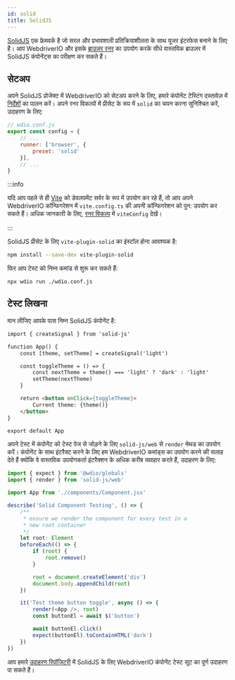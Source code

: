 ```yaml
---
id: solid
title: SolidJS
---
```


[SolidJS](https://www.solidjs.com/) एक फ्रेमवर्क है जो सरल और प्रभावशाली प्रतिक्रियाशीलता के साथ यूजर इंटरफेस बनाने के लिए है। आप WebdriverIO और इसके [ब्राउज़र रनर](/docs/runner#browser-runner) का उपयोग करके सीधे वास्तविक ब्राउज़र में SolidJS कंपोनेंट्स का परीक्षण कर सकते हैं।

## सेटअप

अपने SolidJS प्रोजेक्ट में WebdriverIO को सेटअप करने के लिए, हमारे कंपोनेंट टेस्टिंग दस्तावेज़ में [निर्देशों](/docs/component-testing#set-up) का पालन करें। अपने रनर विकल्पों में प्रीसेट के रूप में `solid` का चयन करना सुनिश्चित करें, उदाहरण के लिए:

```js
// wdio.conf.js
export const config = {
    // ...
    runner: ['browser', {
        preset: 'solid'
    }],
    // ...
}
```

:::info

यदि आप पहले से ही [Vite](https://vitejs.dev/) को डेवलपमेंट सर्वर के रूप में उपयोग कर रहे हैं, तो आप अपने WebdriverIO कॉन्फिगरेशन में `vite.config.ts` की अपनी कॉन्फिगरेशन को पुन: उपयोग कर सकते हैं। अधिक जानकारी के लिए, [रनर विकल्प](/docs/runner#runner-options) में `viteConfig` देखें।

:::

SolidJS प्रीसेट के लिए `vite-plugin-solid` का इंस्टॉल होना आवश्यक है:

```sh npm2yarn
npm install --save-dev vite-plugin-solid
```

फिर आप टेस्ट को निम्न कमांड से शुरू कर सकते हैं:

```sh
npx wdio run ./wdio.conf.js
```

## टेस्ट लिखना

मान लीजिए आपके पास निम्न SolidJS कंपोनेंट है:

```html title="./components/Component.tsx"
import { createSignal } from 'solid-js'

function App() {
    const [theme, setTheme] = createSignal('light')

    const toggleTheme = () => {
        const nextTheme = theme() === 'light' ? 'dark' : 'light'
        setTheme(nextTheme)
    }

    return <button onClick={toggleTheme}>
        Current theme: {theme()}
    </button>
}

export default App
```

अपने टेस्ट में कंपोनेंट को टेस्ट पेज से जोड़ने के लिए `solid-js/web` से `render` मेथड का उपयोग करें। कंपोनेंट के साथ इंटरैक्ट करने के लिए हम WebdriverIO कमांड्स का उपयोग करने की सलाह देते हैं क्योंकि वे वास्तविक उपयोगकर्ता इंटरैक्शन के अधिक करीब व्यवहार करते हैं, उदाहरण के लिए:

```ts title="app.test.tsx"
import { expect } from '@wdio/globals'
import { render } from 'solid-js/web'

import App from './components/Component.jsx'

describe('Solid Component Testing', () => {
    /**
     * ensure we render the component for every test in a
     * new root container
     */
    let root: Element
    beforeEach(() => {
        if (root) {
            root.remove()
        }

        root = document.createElement('div')
        document.body.appendChild(root)
    })

    it('Test theme button toggle', async () => {
        render(<App />, root)
        const buttonEl = await $('button')

        await buttonEl.click()
        expect(buttonEl).toContainHTML('dark')
    })
})
```

आप हमारे [उदाहरण रिपॉजिटरी](https://github.com/webdriverio/component-testing-examples/tree/main/solidjs-typescript-vite) में SolidJS के लिए WebdriverIO कंपोनेंट टेस्ट सूट का पूर्ण उदाहरण पा सकते हैं।